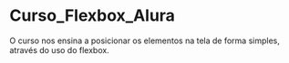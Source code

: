 # Curso_Flexbox_Alura
O curso nos ensina a posicionar os elementos na tela de forma simples, através do uso do flexbox.
